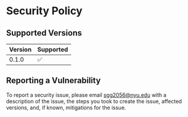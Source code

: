 # Security Policy

## Supported Versions

| Version | Supported          |
| ------- | ------------------ |
| 0.1.0   | :white_check_mark: |

## Reporting a Vulnerability

To report a security issue, please email sgg2056@nyu.edu with a description of the issue, the steps you took to create the issue, 
affected versions, and, if known, mitigations for the issue. 

